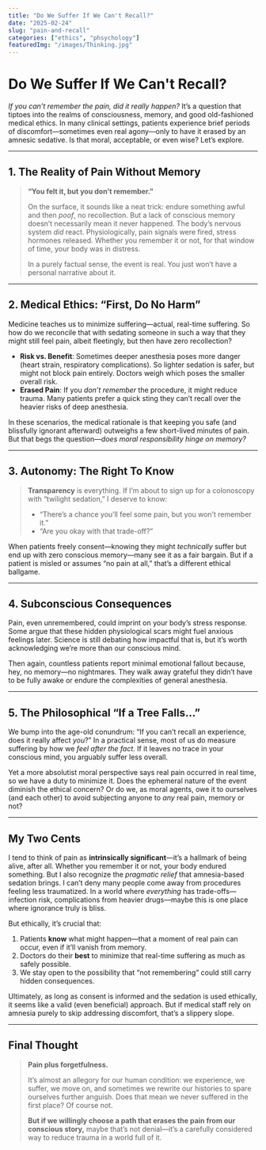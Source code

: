 ```yaml
---
title: "Do We Suffer If We Can't Recall?"
date: "2025-02-24"
slug: "pain-and-recall"
categories: ["ethics", "phsychology"]
featuredImg: "/images/Thinking.jpg"
---
```

# Do We Suffer If We Can't Recall? 

*If you can’t remember the pain, did it really happen?* It’s a question that tiptoes into the realms of consciousness, memory, and good old-fashioned medical ethics. In many clinical settings, patients experience brief periods of discomfort—sometimes even real agony—only to have it erased by an amnesic sedative. Is that moral, acceptable, or even wise? Let’s explore.

---

## 1. The Reality of Pain Without Memory

> **“You felt it, but you don’t remember.”**  
>
> On the surface, it sounds like a neat trick: endure something awful and then *poof*, no recollection. But a lack of conscious memory doesn’t necessarily mean it never happened. The body’s nervous system *did* react. Physiologically, pain signals were fired, stress hormones released. Whether you remember it or not, for that window of time, your body was in distress. 
>
> In a purely factual sense, the event is real. You just won’t have a personal narrative about it.

---

## 2. Medical Ethics: “First, Do No Harm”

Medicine teaches us to minimize suffering—actual, real-time suffering. So how do we reconcile that with sedating someone in such a way that they might still feel pain, albeit fleetingly, but then have zero recollection?

- **Risk vs. Benefit**: Sometimes deeper anesthesia poses more danger (heart strain, respiratory complications). So lighter sedation is safer, but might not block pain entirely. Doctors weigh which poses the smaller overall risk.
- **Erased Pain**: If you *don’t remember* the procedure, it might reduce trauma. Many patients prefer a quick sting they can’t recall over the heavier risks of deep anesthesia.

In these scenarios, the medical rationale is that keeping you safe (and blissfully ignorant afterward) outweighs a few short-lived minutes of pain. But that begs the question—*does moral responsibility hinge on memory?*

---

## 3. Autonomy: The Right To Know

> **Transparency** is everything. If I’m about to sign up for a colonoscopy with “twilight sedation,” I deserve to know:
>
> - “There’s a chance you’ll feel some pain, but you won’t remember it.”
> - “Are you okay with that trade-off?”

When patients freely consent—knowing they might *technically* suffer but end up with zero conscious memory—many see it as a fair bargain. But if a patient is misled or assumes “no pain at all,” that’s a different ethical ballgame. 

---

## 4. Subconscious Consequences

Pain, even unremembered, could imprint on your body’s stress response. Some argue that these hidden physiological scars might fuel anxious feelings later. Science is still debating how impactful that is, but it’s worth acknowledging we’re more than our conscious mind. 

Then again, countless patients report minimal emotional fallout because, hey, no memory—no nightmares. They walk away grateful they didn’t have to be fully awake or endure the complexities of general anesthesia.

---

## 5. The Philosophical “If a Tree Falls…”

We bump into the age-old conundrum: “If you can’t recall an experience, does it really affect *you*?” In a practical sense, most of us do measure suffering by how we *feel after the fact*. If it leaves no trace in your conscious mind, you arguably suffer less overall.

Yet a more absolutist moral perspective says real pain occurred in real time, so we have a duty to minimize it. Does the ephemeral nature of the event diminish the ethical concern? Or do we, as moral agents, owe it to ourselves (and each other) to avoid subjecting anyone to *any* real pain, memory or not?

---

## My Two Cents

I tend to think of pain as **intrinsically significant**—it’s a hallmark of being alive, after all. Whether you remember it or not, your body endured something. But I also recognize the *pragmatic relief* that amnesia-based sedation brings. I can’t deny many people come away from procedures feeling less traumatized. In a world where *everything* has trade-offs—infection risk, complications from heavier drugs—maybe this is one place where ignorance truly is bliss. 

But ethically, it’s crucial that:

1. Patients **know** what might happen—that a moment of real pain can occur, even if it’ll vanish from memory.
2. Doctors do their **best** to minimize that real-time suffering as much as safely possible.
3. We stay open to the possibility that “not remembering” could still carry hidden consequences. 

Ultimately, as long as consent is informed and the sedation is used ethically, it seems like a valid (even beneficial) approach. But if medical staff rely on amnesia purely to skip addressing discomfort, that’s a slippery slope.

---

## Final Thought

> **Pain plus forgetfulness.** 
>
> It’s almost an allegory for our human condition: we experience, we suffer, we move on, and sometimes we rewrite our histories to spare ourselves further anguish. Does that mean we never suffered in the first place? Of course not. 
>
> **But if we willingly choose a path that erases the pain from our conscious story,** maybe that’s not denial—it’s a carefully considered way to reduce trauma in a world full of it. 

